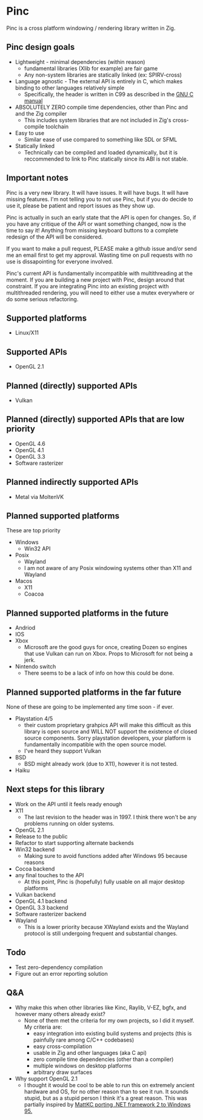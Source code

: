 # Pinc

Pinc is a cross platform windowing / rendering library written in Zig.

## Pinc design goals
- Lightweight - minimal dependencies (within reason)
    - fundamental libraries (Xlib for example) are fair game
    - Any non-system libraries are statically linked (ex: SPIRV-cross)
- Language agnostic - The external API is entirely in C, which makes binding to other languages relatively simple
    - Specifically, the header is written in C99 as described in the [GNU C manual](https://www.gnu.org/software/gnu-c-manual/gnu-c-manual.html)
- ABSOLUTELY ZERO compile time dependencies, other than Pinc and and the Zig compiler
    - This includes system libraries that are not included in Zig's cross-compile toolchain
- Easy to use
    - Similar ease of use compared to something like SDL or SFML
- Statically linked
    - Technically can be compiled and loaded dynamically, but it is reccommended to link to Pinc statically since its ABI is not stable.

## Important notes

Pinc is a very new library. It will have issues. It will have bugs. It will have missing features. I'm not telling you to not use Pinc, but if you do decide to use it, please be patient and report issues as they show up.

Pinc is actually in such an early state that the API is open for changes. So, if you have any critique of the API or want something changed, now is the time to say it! Anything from missing keyboard buttons to a complete redesign of the API will be considered.

If you want to make a pull request, PLEASE make a github issue and/or send me an email first to get my approval. Wasting time on pull requests with no use is dissapointing for everyone involved.

Pinc's current API is fundamentally incompatible with multithreading at the moment. If you are building a new project with Pinc, design around that constraint. If you are integrating Pinc into an existing project with multithreaded rendering, you will need to either use a mutex everywhere or do some serious refactoring.

## Supported platforms
- Linux/X11

## Supported APIs
- OpenGL 2.1

## Planned (directly) supported APIs
- Vulkan

## Planned (directly) supported APIs that are low priority
- OpenGL 4.6
- OpenGL 4.1
- OpenGL 3.3
- Software rasterizer

## Planned indirectly supported APIs
- Metal via MoltenVK

## Planned supported platforms
These are top priority
- Windows
    - Win32 API
- Posix
    - Wayland
    - I am not aware of any Posix windowing systems other than X11 and Wayland
- Macos
    - X11
    - Coacoa

## Planned supported platforms in the future
- Andriod
- IOS
- Xbox
    - Microsoft are the good guys for once, creating Dozen so engines that use Vulkan can run on Xbox. Props to Microsoft for not being a jerk.
- Nintendo switch
    - There seems to be a lack of info on how this could be done.

## Planned supported platforms in the far future
None of these are going to be implemented any time soon - if ever.
- Playstation 4/5
    - their custom proprietary grahpics API will make this difficult as this library is open source and WILL NOT support the existence of closed source components. Sorry playstation developers, your platform is fundamentally incompatible with the open source model.
    - I've heard they support Vulkan
- BSD
    - BSD might already work (due to X11), however it is not tested.
- Haiku

## Next steps for this library
- Work on the API until it feels ready enough
- X11
    - The last revision to the header was in 1997. I think there won't be any problems running on older systems.
- OpenGL 2.1
- Release to the public
- Refactor to start supporting alternate backends
- Win32 backend
    - Making sure to avoid functions added after Windows 95 because reasons
- Cocoa backend
- any final touches to the API
    - At this point, Pinc is (hopefully) fully usable on all major desktop platforms
- Vulkan backend
- OpenGL 4.1 backend
- OpenGL 3.3 backend
- Software rasterizer backend
- Wayland
    - This is a lower priority because XWayland exists and the Wayland protocol is still undergoing frequent and substantial changes.

## Todo
- Test zero-dependency compilation
- Figure out an error reporting solution

## Q&A
- Why make this when other libraries like Kinc, Raylib, V-EZ, bgfx, and however many others already exist?
    - None of them met the criteria for my own projects, so I did it myself. My criteria are:
        - easy integration into existing build systems and projects (this is painfully rare among C/C++ codebases)
        - easy cross-compilation
        - usable in Zig and other languages (aka C api)
        - zero compile time dependencies (other than a compiler)
        - multiple windows on desktop platforms
        - arbitrary draw surfaces
- Why support OpenGL 2.1
    - I thought it would be cool to be able to run this on extremely ancient hardware and OS, for no other reason than to see it run. It sounds stupid, but as a stupid person I think it's a great reason. This was partially inspired by [MattKC porting .NET framework 2 to Windows 95.](https://www.youtube.com/watch?v=CTUMNtKQLl8)

